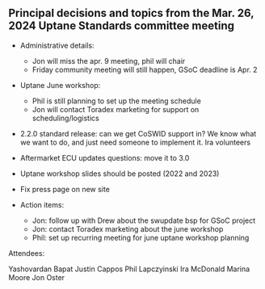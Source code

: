 ## Principal decisions and topics from the Mar. 26, 2024 Uptane Standards committee meeting

* Administrative details:
  * Jon will miss the apr. 9 meeting, phil will chair
  * Friday community meeting will still happen, GSoC deadline is Apr. 2

* Uptane June workshop:
  * Phil is still planning to set up the meeting schedule
  * Jon will contact Toradex marketing for support on scheduling/logistics

* 2.2.0 standard release: can we get CoSWID support in? We know what we want to do, and just need someone to implement it. Ira volunteers
* Aftermarket ECU updates questions: move it to 3.0
* Uptane workshop slides should be posted (2022 and 2023)
* Fix press page on new site

* Action items:
  * Jon: follow up with Drew about the swupdate bsp for GSoC project
  * Jon: contact Toradex marketing about the june workshop
  * Phil: set up recurring meeting for june uptane workshop planning

Attendees:

Yashovardan Bapat
Justin Cappos
Phil Lapczyinski
Ira McDonald
Marina Moore
Jon Oster
